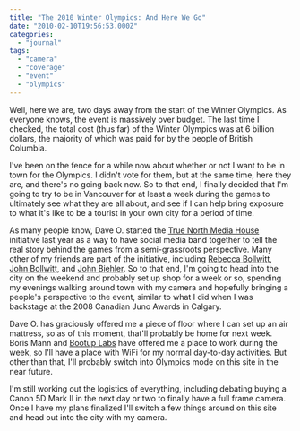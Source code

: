 ```yaml
---
title: "The 2010 Winter Olympics: And Here We Go"
date: "2010-02-10T19:56:53.000Z"
categories: 
  - "journal"
tags: 
  - "camera"
  - "coverage"
  - "event"
  - "olympics"
---
```


Well, here we are, two days away from the start of the Winter Olympics. As everyone knows, the event is massively over budget. The last time I checked, the total cost (thus far) of the Winter Olympics was at 6 billion dollars, the majority of which was paid for by the people of British Columbia.

I've been on the fence for a while now about whether or not I want to be in town for the Olympics. I didn't vote for them, but at the same time, here they are, and there's no going back now. So to that end, I finally decided that I'm going to try to be in Vancouver for at least a week during the games to ultimately see what they are all about, and see if I can help bring exposure to what it's like to be a tourist in your own city for a period of time.

As many people know, Dave O. started the [True North Media House](http://truenorthmediahouse.com) initiative last year as a way to have social media band together to tell the real story behind the games from a semi-grassroots perspective. Many other of my friends are part of the initiative, including [Rebecca Bollwitt](http://www.miss604.com), [John Bollwitt](http://www.johnbollwitt), and [John Biehler](http://www.johnbiehler.com). So to that end, I'm going to head into the city on the weekend and probably set up shop for a week or so, spending my evenings walking around town with my camera and hopefully bringing a people's perspective to the event, similar to what I did when I was backstage at the 2008 Canadian Juno Awards in Calgary.

Dave O. has graciously offered me a piece of floor where I can set up an air mattress, so as of this moment, that'll probably be home for next week. Boris Mann and [Bootup Labs](http://www.bootuplabs.com) have offered me a place to work during the week, so I'll have a place with WiFi for my normal day-to-day activities. But other than that, I'll probably switch into Olympics mode on this site in the near future.

I'm still working out the logistics of everything, including debating buying a Canon 5D Mark II in the next day or two to finally have a full frame camera. Once I have my plans finalized I'll switch a few things around on this site and head out into the city with my camera.
